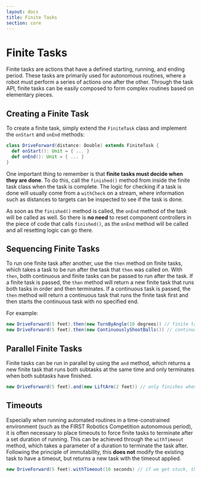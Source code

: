 ```yaml
---
layout: docs
title: Finite Tasks
section: core
---
```


# Finite Tasks
Finite tasks are actions that have a defined starting, running, and ending period. These tasks are primarily used for autonomous routines, where a robot must perform a series of actions one after the other. Through the task API, finite tasks can be easily composed to form complex routines based on elementary pieces.

## Creating a Finite Task
To create a finite task, simply extend the `FiniteTask` class and implement the `onStart` and `onEnd` methods:
```scala
class DriveForward(distance: Double) extends FiniteTask {
  def onStart(): Unit = { ... }
  def onEnd(): Unit = { ... }
}
```

One important thing to remember is that **finite tasks must decide when they are done**. To do this, call the `finished()` method from inside the finite task class when the task is complete. The logic for checking if a task is done will usually come from a `withCheck` on a stream, where information such as distances to targets can be inspected to see if the task is done.

As soon as the `finished()` method is called, the `onEnd` method of the task will be called as well. So there is **no need** to reset component controllers in the piece of code that calls `finished()`, as the `onEnd` method will be called and all resetting logic can go there.

## Sequencing Finite Tasks
To run one finite task after another, use the `then` method on finite tasks, which takes a task to be run after the task that `then` was called on. With `then`, both continuous and finite tasks can be passed to run after the task. If a finite task is passed, the `then` method will return a new finite task that runs both tasks in order and then terminates. If a continuous task is passed, the `then` method will return a continuous task that runs the finite task first and then starts the continuous task with no specified end.

For example:
```scala
new DriveForward(5 feet).then(new TurnByAngle(10 degrees)) // finite task
new DriveForward(5 feet).then(new ContinuouslyShootBalls()) // continuous task
```

## Parallel Finite Tasks
Finite tasks can be run in parallel by using the `and` method, which returns a new finite task that runs both subtasks at the same time and only terminates when both subtasks have finished.

```scala
new DriveForward(5 feet).and(new LiftArm(2 feet)) // only finishes when we have driven forward and lifted the arm
```

## Timeouts
Especially when running automated routines in a time-constrained environment (such as the FIRST Robotics Competition autonomous period), it is often necessary to place timeouts to force finite tasks to terminate after a set duration of running. This can be achieved through the `withTimeout` method, which takes a parameter of a duration to terminate the task after. Following the principle of immutability, this **does not** modify the existing task to have a timeout, but returns a new task with the timeout applied.

```scala
new DriveForward(5 feet).withTimeout(10 seconds) // if we get stuck, this will stop after 10 seconds
```
